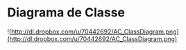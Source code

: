 # Diagrama de Classe #

![http://dl.dropbox.com/u/70442692/AC_ClassDiagram.png](http://dl.dropbox.com/u/70442692/AC_ClassDiagram.png)